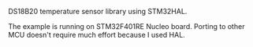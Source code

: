 DS18B20 temperature sensor library using STM32HAL.

The example is running on STM32F401RE Nucleo board. Porting to other MCU doesn't require much effort because I used HAL.
